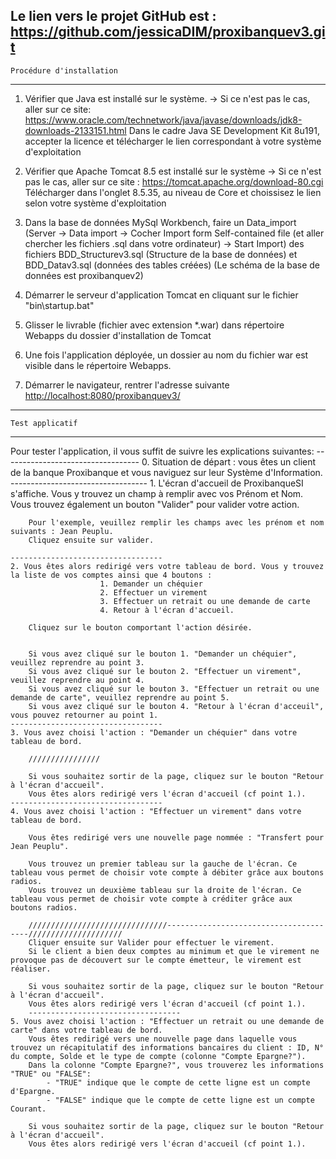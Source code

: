 Le lien vers le projet GitHub est :
	https://github.com/jessicaDIM/proxibanquev3.git
--------------------------------------------------------------------------------------------------------------------------------------------------------------------------	
	Procédure d'installation
--------------------------------------------------------------------------------------------------------------------------------------------------------------------------
1. Vérifier que Java est installé sur le système.
-> Si ce n'est pas le cas, aller sur ce site: https://www.oracle.com/technetwork/java/javase/downloads/jdk8-downloads-2133151.html
Dans le cadre Java SE Development Kit 8u191, accepter la licence et télécharger le lien correspondant à votre système d'exploitation

2. Vérifier que Apache Tomcat 8.5 est installé sur le système
-> Si ce n'est pas le cas, aller sur ce site : https://tomcat.apache.org/download-80.cgi
Télécharger dans l'onglet 8.5.35, au niveau de Core et choissisez le lien selon votre système d'exploitation

3. Dans la base de données MySql Workbench, faire un Data_import (Server -> Data import -> Cocher Import form Self-contained file (et aller chercher les fichiers .sql dans votre ordinateur) -> Start Import)
des fichiers BDD_Structurev3.sql (Structure de la base de données) et BDD_Datav3.sql (données des tables créées)
(Le schéma de la base de données est proxibanquev2)

4. Démarrer le serveur d'application Tomcat en cliquant sur le fichier "bin\startup.bat"

5. Glisser le livrable (fichier avec extension *.war) dans répertoire Webapps du dossier d'installation de Tomcat

6. Une fois l'application déployée, un dossier au nom du fichier war est visible dans le répertoire Webapps.

7. Démarrer le navigateur, rentrer l'adresse suivante <http://localhost:8080/proxibanquev3/>
--------------------------------------------------------------------------------------------------------------------------------------------------------------------------	
	Test applicatif
--------------------------------------------------------------------------------------------------------------------------------------------------------------------------
Pour tester l'application, il vous suffit de suivre les explications suivantes:
	----------------------------------
	0. Situation de départ : vous êtes un client de la banque Proxibanque et vous naviguez sur leur Système d'Information.
	----------------------------------
	1. L'écran d'accueil de ProxibanqueSI s'affiche. Vous y trouvez un champ à remplir avec vos Prénom et Nom. Vous trouvez également un bouton "Valider" pour valider votre action.
	
		Pour l'exemple, veuillez remplir les champs avec les prénom et nom suivants : Jean Peuplu.
		Cliquez ensuite sur valider.
		
	----------------------------------	
	2. Vous êtes alors redirigé vers votre tableau de bord. Vous y trouvez la liste de vos comptes ainsi que 4 boutons :
						1. Demander un chéquier
						2. Effectuer un virement
						3. Effectuer un retrait ou une demande de carte
						4. Retour à l'écran d'accueil.
						
		Cliquez sur le bouton comportant l'action désirée.
		
		
		Si vous avez cliqué sur le bouton 1. "Demander un chéquier", veuillez reprendre au point 3.
		Si vous avez cliqué sur le bouton 2. "Effectuer un virement", veuillez reprendre au point 4.
		Si vous avez cliqué sur le bouton 3. "Effectuer un retrait ou une demande de carte", veuillez reprendre au point 5.
		Si vous avez cliqué sur le bouton 4. "Retour à l'écran d'acceuil", vous pouvez retourner au point 1.
	----------------------------------	
	3. Vous avez choisi l'action : "Demander un chéquier" dans votre tableau de bord.
	
		////////////////
		
		Si vous souhaitez sortir de la page, cliquez sur le bouton "Retour à l'écran d'accueil".
		Vous êtes alors redirigé vers l'écran d'accueil (cf point 1.).
	----------------------------------	
	4. Vous avez choisi l'action : "Effectuer un virement" dans votre tableau de bord.
		
		Vous êtes redirigé vers une nouvelle page nommée : "Transfert pour Jean Peuplu".
		
		Vous trouvez un premier tableau sur la gauche de l'écran. Ce tableau vous permet de choisir vote compte à débiter grâce aux boutons radios.
		Vous trouvez un deuxième tableau sur la droite de l'écran. Ce tableau vous permet de choisir vote compte à créditer grâce aux boutons radios.

		///////////////////////////////---------------------------------------/////////////////////
		Cliquer ensuite sur Valider pour effectuer le virement. 
		Si le client a bien deux comptes au minimum et que le virement ne provoque pas de découvert sur le compte émetteur, le virement est réaliser. 
		
		Si vous souhaitez sortir de la page, cliquez sur le bouton "Retour à l'écran d'accueil".
		Vous êtes alors redirigé vers l'écran d'accueil (cf point 1.).
		----------------------------------	
	5. Vous avez choisi l'action : "Effectuer un retrait ou une demande de carte" dans votre tableau de bord.
		Vous êtes redirigé vers une nouvelle page dans laquelle vous trouvez un récapitulatif des informations bancaires du client : ID, N° du compte, Solde et le type de compte (colonne "Compte Epargne?").
		Dans la colonne "Compte Epargne?", vous trouverez les informations "TRUE" ou "FALSE":
			- "TRUE" indique que le compte de cette ligne est un compte d'Epargne.
			- "FALSE" indique que le compte de cette ligne est un compte Courant.
		
		Si vous souhaitez sortir de la page, cliquez sur le bouton "Retour à l'écran d'accueil".
		Vous êtes alors redirigé vers l'écran d'accueil (cf point 1.).